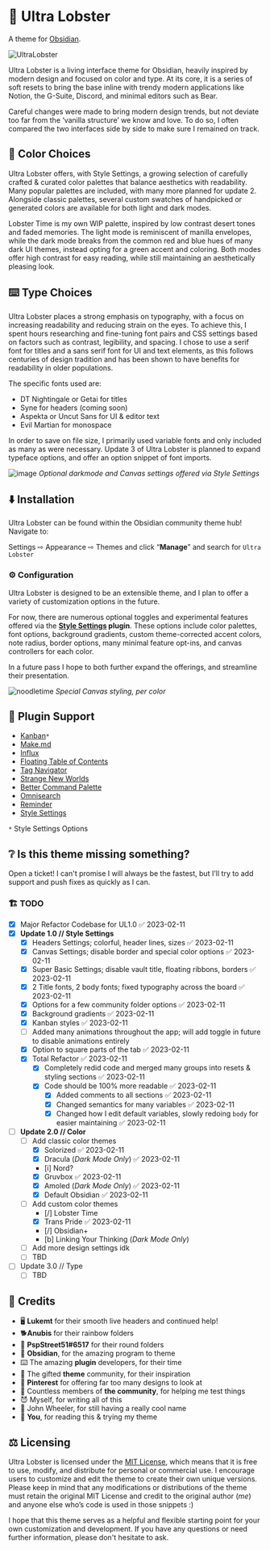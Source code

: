 # 🦞 Ultra Lobster
A theme for [Obsidian](https://obsidian.md/).

![UltraLobster](https://user-images.githubusercontent.com/87339163/218859194-f572490d-a047-445f-b47d-e793ec4052ab.png)

Ultra Lobster is a living interface theme for Obsidian, heavily inspired by modern design and focused on color and type. At its core, it is a series of soft resets to bring the base inline with trendy modern applications like Notion, the G-Suite, Discord, and minimal editors such as Bear.

Careful changes were made to bring modern design trends, but not deviate too far from the ‘vanilla structure’ we know and love. To do so, I often compared the two interfaces side by side to make sure I remained on track.

## 🎨 Color Choices
Ultra Lobster offers, with Style Settings, a growing selection of carefully crafted & curated color palettes that balance aesthetics with readability. Many popular palettes are included, with many more planned for update 2. Alongside classic palettes, several custom swatches of  handpicked or generated colors are available for both light and dark modes.

Lobster Time is my own WIP palette, inspired by low contrast desert tones and faded memories. The light mode is reminiscent of manilla envelopes, while the dark mode breaks from the common red and blue hues of many dark UI themes, instead opting for a green accent and coloring. Both modes offer high contrast for easy reading, while still maintaining an aesthetically pleasing look.

## ⌨️ Type Choices 
Ultra Lobster places a strong emphasis on typography, with a focus on increasing readability and reducing strain on the eyes. To achieve this, I spent hours researching and fine-tuning font pairs and CSS settings based on factors such as contrast, legibility, and spacing. I chose to use a serif font for titles and a sans serif font for UI and text elements, as this follows centuries of design tradition and has been shown to have benefits for readability in older populations. 

The specific fonts used are:
- DT Nightingale or Getai for titles
- Syne for headers (coming soon)
- Aspekta or Uncut Sans for UI & editor text
- Evil Martian for monospace

In order to save on file size, I primarily used variable fonts and only included as many as were necessary. Update 3 of Ultra Lobster is planned to expand typeface options, and offer an option snippet of font imports.

![image](https://user-images.githubusercontent.com/87339163/218862714-3cff6d67-d82c-4c8a-abb6-a93262bc1673.png)
_Optional darkmode and Canvas settings offered via Style Settings_

## ⬇️ Installation

Ultra Lobster can be found within the Obsidian community theme hub! Navigate to: 

Settings ⇨ Appearance ⇨ Themes and click “**Manage**” and search for `Ultra Lobster`

### ⚙️ Configuration

Ultra Lobster is designed to be an extensible theme, and I plan to offer a variety of customization options in the future.

For now, there are numerous optional toggles and experimental features offered via the **[Style Settings](https://github.com/mgmeyers/obsidian-style-settings) plugin**. These options include color palettes, font options, background gradients, custom theme-corrected accent colors, note radius, border options, many minimal feature opt-ins, and canvas controllers for each color. 

In a future pass I hope to both further expand the offerings, and streamline their presentation.

![noodletime](https://user-images.githubusercontent.com/87339163/218863059-3831fc36-833a-45b8-9cbe-4b93cd177a69.png)
_Special Canvas styling, per color_

## 🔌 Plugin Support
- [Kanban](https://github.com/mgmeyers/obsidian-kanban)`*`
- [Make.md](make.md)
- [Influx](https://github.com/jensmtg/influx)
- [Floating Table of Contents](https://github.com/cumany/obsidian-floating-toc-plugin)
- [Tag Navigator](https://github.com/alexobenauer/obsidian-tag-navigator)
- [Strange New Worlds](https://github.com/TfTHacker/obsidian42-strange-new-worlds)
- [Better Command Palette](https://github.com/AlexBieg/obsidian-better-command-palette)
- [Omnisearch](https://github.com/scambier/obsidian-omnisearch)
- [Reminder](https://github.com/uphy/obsidian-reminder)
- [Style Settings](https://github.com/mgmeyers/obsidian-style-settings)

`*` Style Settings Options

## ❔ Is this theme missing something?
Open a ticket! I can't promise I will always be the fastest, but I'll try to add support and push fixes as quickly as I can.

### 🏗️ TODO
- [x] Major Refactor Codebase for UL1.0 ✅ 2023-02-11
- [x] **Update 1.0 // Style Settings**
	- [x] Headers Settings; colorful, header lines, sizes ✅ 2023-02-11
	- [x] Canvas Settings; disable border and special color options ✅ 2023-02-11
	- [x] Super Basic Settings; disable vault title, floating ribbons, borders ✅ 2023-02-11
	- [x] 2 Title fonts, 2 body fonts; fixed typography across the board ✅ 2023-02-11
	- [x] Options for a few community folder options ✅ 2023-02-11
	- [x] Background gradients ✅ 2023-02-11
	- [x] Kanban styles ✅ 2023-02-11
	- [ ] Added many animations throughout the app; will add toggle in future to disable animations entirely
	- [x] Option to square parts of the tab ✅ 2023-02-11
	- [x] Total Refactor ✅ 2023-02-11
		- [x] Completely redid code and merged many groups into resets & styling sections ✅ 2023-02-11
		- [x] Code should be 100% more readable ✅ 2023-02-11
			- [x] Added comments to all sections ✅ 2023-02-11
			- [x] Changed semantics for many variables ✅ 2023-02-11
			- [x] Changed how I edit default variables, slowly redoing `body` for easier maintaining ✅ 2023-02-11
- [ ] **Update 2.0 // Color**
	- [ ] Add classic color themes
		- [x] Solorized ✅ 2023-02-11
		- [x] Dracula (_Dark Mode Only_) ✅ 2023-02-11
		- [i] Nord?
		- [x] Gruvbox ✅ 2023-02-11
		- [x] Amoled (_Dark Mode Only_) ✅ 2023-02-11
		- [x] Default Obsidian ✅ 2023-02-11
	- [ ] Add custom color themes
		- [/] Lobster Time
		- [x] Trans Pride ✅ 2023-02-11
		- [/] Obsidian+
		- [b] Linking Your Thinking (_Dark Mode Only_)
	- [ ] Add more design settings idk
	- [ ] TBD
- [ ] Update 3.0 // Type
	- [ ] TBD

## 💖 Credits

-  🖥️ **Lukemt** for their smooth live headers and continued help!
-  🐕**Anubis** for their rainbow folders
-  📂 **PspStreet51#6517** for their round folders
-  💎 **Obsidian**, for the amazing program to theme
-  ⌨️ The amazing **plugin** developers, for their time
-  🎨 The gifted **theme** community, for their inspiration
-  📌 **Pinterest** for offering far too many designs to look at
-  👯 Countless members of **the community**, for helping me test things
-  😈 Myself, for writing all of this
-  🎡 John Wheeler, for still having a really cool name
-  💖 **You**, for reading this & trying my theme

## ⚖️ Licensing

Ultra Lobster is licensed under the [MIT License](https://opensource.org/licenses/MIT), which means that it is free to use, modify, and distribute for personal or commercial use. I encourage users to customize and edit the theme to create their own unique versions. Please keep in mind that any modifications or distributions of the theme must retain the original MIT License and credit to the original author (*me*) and anyone else who’s code is used in those snippets :)

I hope that this theme serves as a helpful and flexible starting point for your own customization and development. If you have any questions or need further information, please don't hesitate to ask.

